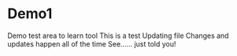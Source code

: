 # Demo1
Demo test area to learn tool
This is a test
Updating file 
Changes and updates happen all of the time
See...... just told you!
